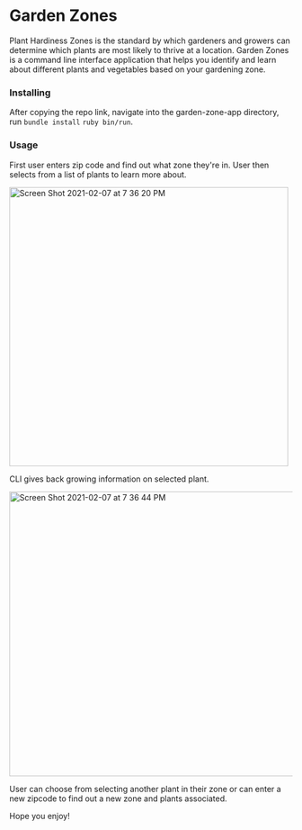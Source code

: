 # Garden Zones

Plant Hardiness Zones is the standard by which gardeners and growers can determine which plants are most likely to thrive at a location. Garden Zones is a command line interface application that helps you identify and learn about different plants and vegetables based on your gardening zone.

### Installing

After copying the repo link, navigate into the garden-zone-app directory, run `bundle install` `ruby bin/run`.

### Usage

First user enters zip code and find out what zone they're in. User then selects from a list of plants to learn more about.

<img width="496" alt="Screen Shot 2021-02-07 at 7 36 20 PM" src="https://user-images.githubusercontent.com/70356198/107164186-e8a5b580-697b-11eb-81f9-08be1a22229c.png">

CLI gives back growing information on selected plant.

<img width="506" alt="Screen Shot 2021-02-07 at 7 36 44 PM" src="https://user-images.githubusercontent.com/70356198/107164225-1be84480-697c-11eb-8a12-fbf9e52f7dfd.png">

User can choose from selecting another plant in their zone or can enter a new zipcode to find out a new zone and plants associated.

Hope you enjoy!

